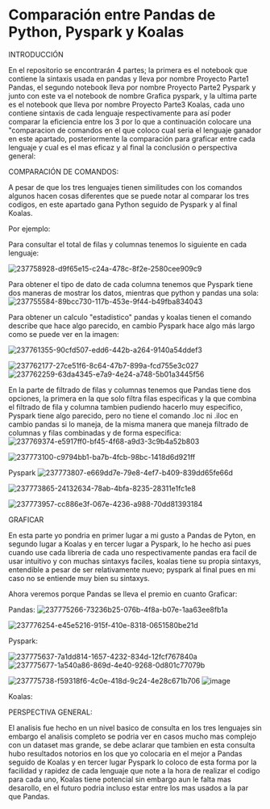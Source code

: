 # Comparación entre Pandas de Python, Pyspark  y Koalas
INTRODUCCIÓN

En el repositorio se encontrarán 4 partes; la primera es el notebook que contiene la sintaxis usada en pandas y lleva por nombre Proyecto Parte1 Pandas, el segundo notebook lleva por nombre Proyecto Parte2 Pyspark y junto con este va el notebook de nombre Grafica pyspark, y la ultima parte es el notebook que lleva por nombre Proyecto Parte3 Koalas, cada uno contiene sintaxis de cada lenguaje respectivamente para así poder comparar la eficiencia entre los 3 por lo que a continuación colocare una "comparacion de comandos en el que coloco cual seria el lenguaje ganador en este apartado, posteriormente la comparación para graficar entre cada lenguaje y cual es el mas eficaz y al final la conclusión o perspectiva general:

COMPARACIÓN DE COMANDOS:

A pesar de que los tres lenguajes tienen similitudes con los comandos algunos hacen cosas diferentes que se puede notar al comparar los tres codigos, en este apartado gana Python seguido de Pyspark y al final Koalas.

Por ejemplo: 

Para consultar el total de filas y columnas tenemos lo siguiente en cada lenguaje:

![237758928-d9f65e15-c24a-478c-8f2e-2580cee909c9](https://github.com/OfeliaFabiolaGE/Parte2/assets/121463974/962afc5d-f746-4adb-8241-bc25c8516720)


Para obtener el tipo de dato de cada columna tenemos que Pyspark tiene dos maneras de mostrar los datos, mientras que python y pandas una sola:
![237755584-89bcc730-117b-453e-9f44-b49fba834043](https://github.com/OfeliaFabiolaGE/Parte2/assets/121463974/5ade17e7-11d2-415b-bda0-2ba1b1e9b9bc)

Para obtener un calculo "estadistico" pandas y koalas tienen el comando describe que hace algo parecido, en cambio Pyspark hace algo más largo como se puede ver en la imagen:

![237761355-90cfd507-edd6-442b-a264-9140a54ddef3](https://github.com/OfeliaFabiolaGE/Parte2/assets/121463974/6fc0a3e1-297d-4c54-90d2-a58db468318b)

![237762177-27ce51f6-8c64-47b7-899a-fcd755e3c027](https://github.com/OfeliaFabiolaGE/Parte2/assets/121463974/0636d74f-f00c-47c5-adb2-6904a36322e4)
![237762259-63da4345-e7a9-4e24-a748-5b01a3445f56](https://github.com/OfeliaFabiolaGE/Parte2/assets/121463974/d78e62a4-abcb-4f96-9d8d-cbcc5900febd)

En la parte de filtrado de filas y columnas tenemos que Pandas tiene dos opciones, la primera en la que solo filtra filas especificas y la que combina el filtrado de fila y columna tambien pudiendo hacerlo muy especifico, Pyspark tiene algo parecido, pero no tiene el comando .loc ni .iloc en cambio pandas si lo maneja, de la misma manera que maneja filtrado de columnas y filas combinadas y de forma especifica:
![237769374-e5917ff0-bf45-4f68-a9d3-3c9b4a52b803](https://github.com/OfeliaFabiolaGE/Parte2/assets/121463974/89be53aa-a919-476a-a027-c8af2fd13235)

![237773100-c9794bb1-ba7b-4fcb-98bc-1418d6d921ff](https://github.com/OfeliaFabiolaGE/Parte2/assets/121463974/425f1be9-9170-4962-a1bf-cb1ab504c4f3)

Pyspark
![237773807-e669dd7e-79e8-4ef7-b409-839dd65fe66d](https://github.com/OfeliaFabiolaGE/Parte2/assets/121463974/59a6e139-dae3-4404-b47f-96c01e3346ae)

![237773865-24132634-78ab-4bfa-8235-28311e1fc1e8](https://github.com/OfeliaFabiolaGE/Parte2/assets/121463974/85d618fa-abe3-4fc7-b5e5-d0e14df5dfae)

![237773957-cc886e3f-067e-4236-a988-70dd81393184](https://github.com/OfeliaFabiolaGE/Parte2/assets/121463974/acddd96c-676c-44a7-a594-fec563117fa0)

GRAFICAR

En esta parte yo pondria en primer lugar a mi gusto a Pandas de Pyton, en segundo lugar a Koalas y en tercer lugar a Pyspark, lo he hecho asi pues cuando use cada libreria de cada uno respectivamente pandas era facil de usar intuitivo y con muchas sintaxys faciles, koalas tiene su propia sintaxys, entendible a pesar de ser relativamente nuevo; pyspark al final pues en mi caso no se entiende muy bien su sintaxys.

Ahora veremos porque Pandas se lleva el premio en cuanto Graficar:

Pandas:
![237775266-73236b25-076b-4f8a-b07e-1aa63ee8fb1a](https://github.com/OfeliaFabiolaGE/Parte2/assets/121463974/18a52800-cef3-4545-b65c-a069df967f56)

![237776254-e45e5216-915f-410e-8318-0651580be21d](https://github.com/OfeliaFabiolaGE/Parte2/assets/121463974/6b9a36bd-61bf-44ac-a8a1-a9b5e11c4074)


Pyspark:

![237775637-7a1dd814-1657-4232-834d-12fcf767840a](https://github.com/OfeliaFabiolaGE/Parte2/assets/121463974/ffb18fe1-6ff2-4586-b511-83e7130e8d8b)
![237775677-1a540a86-869d-4e40-9268-0d801c77079b](https://github.com/OfeliaFabiolaGE/Parte2/assets/121463974/96d9615e-967b-47cb-929c-b97e1caf5f86)

![237775738-f59318f6-4c0e-418d-9c24-4e28c671b706](https://github.com/OfeliaFabiolaGE/Parte2/assets/121463974/92e9c896-42b3-432a-ac95-5aba91cae752)
![image](https://github.com/OfeliaFabiolaGE/Parte2/assets/121463974/ab127eb8-433b-4741-aaaf-04a3b0e741f0)

Koalas:


PERSPECTIVA GENERAL:

El analisis fue hecho en un nivel basico de consulta en los tres lenguajes sin embargo el analisis completo se podria ver en casos mucho mas complejo con un dataset mas grande, se debe aclarar que tambien en esta consulta hubo resultados notorios en los que yo colocaria en el mejor a Pandas seguido de Koalas y en tercer lugar Pyspark lo coloco de esta forma por la facilidad y rapidez de cada lenguaje que note a la hora de realizar el codigo para cada uno, Koalas tiene potencial sin embargo aun le falta mas desarollo, en el futuro podria incluso estar entre los mas usados a la par que Pandas.

